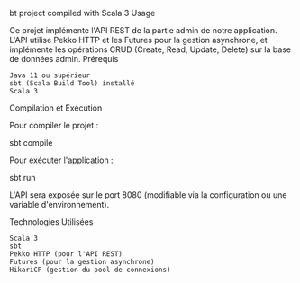 bt project compiled with Scala 3
Usage

Ce projet implémente l'API REST de la partie admin de notre application. L'API utilise Pekko HTTP et les Futures pour la gestion asynchrone, et implémente les opérations CRUD (Create, Read, Update, Delete) sur la base de données admin.
Prérequis

    Java 11 ou supérieur
    sbt (Scala Build Tool) installé
    Scala 3

Compilation et Exécution

Pour compiler le projet :

sbt compile

Pour exécuter l'application :

sbt run

L'API sera exposée sur le port 8080 (modifiable via la configuration ou une variable d'environnement).

Technologies Utilisées

    Scala 3
    sbt
    Pekko HTTP (pour l'API REST)
    Futures (pour la gestion asynchrone)
    HikariCP (gestion du pool de connexions)
   

